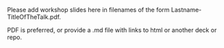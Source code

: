 Please add workshop slides here in filenames of the form Lastname-TitleOfTheTalk.pdf.

PDF is preferred, or provide a .md file with links to html or another deck or repo.
